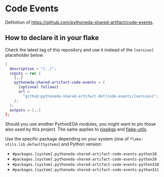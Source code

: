 # Code Events

Definition of <https://github.com/pythoneda-shared-artifact/code-events>.

## How to declare it in your flake

Check the latest tag of this repository and use it instead of the `[version]` placeholder below.

```nix
{
  description = "[..]";
  inputs = rec {
    [..]
    pythoneda-shared-artifact-code-events = {
      [optional follows]
      url =
        "github:pythoneda-shared-artifact-def/code-events/[version]";
    };
  };
  outputs = [..]
};
```

Should you use another PythonEDA modules, you might want to pin those also used by this project. The same applies to [nixpkgs](https://github.com/nixos/nixpkgs "nixpkgs") and [flake-utils](https://github.com/numtide/flake-utils "flake-utils").

Use the specific package depending on your system (one of `flake-utils.lib.defaultSystems`) and Python version:

- `#packages.[system].pythoneda-shared-artifact-code-events-python38` 
- `#packages.[system].pythoneda-shared-artifact-code-events-python39` 
- `#packages.[system].pythoneda-shared-artifact-code-events-python310` 
- `#packages.[system].pythoneda-shared-artifact-code-events-python311` 
